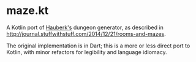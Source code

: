 # maze.kt
A Kotlin port of [Hauberk's](https://github.com/munificent/hauberk) dungeon generator, 
as described in http://journal.stuffwithstuff.com/2014/12/21/rooms-and-mazes.

The original implementation is in Dart; this is a more or less direct port to Kotlin,
with minor refactors for legibility and language idiomacy.
